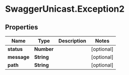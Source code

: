 # SwaggerUnicast.Exception2

## Properties

Name | Type | Description | Notes
------------ | ------------- | ------------- | -------------
**status** | **Number** |  | [optional] 
**message** | **String** |  | [optional] 
**path** | **String** |  | [optional] 


